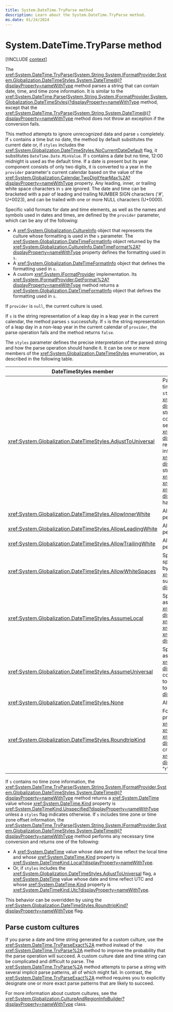 ```yaml
---
title: System.DateTime.TryParse method
description: Learn about the System.DateTime.TryParse method.
ms.date: 01/24/2024
---
```

# System.DateTime.TryParse method

[!INCLUDE [context](includes/context.md)]

The <xref:System.DateTime.TryParse(System.String,System.IFormatProvider,System.Globalization.DateTimeStyles,System.DateTime@)?displayProperty=nameWithType> method parses a string that can contain date, time, and time zone information. It is similar to the <xref:System.DateTime.Parse(System.String,System.IFormatProvider,System.Globalization.DateTimeStyles)?displayProperty=nameWithType> method, except that the <xref:System.DateTime.TryParse(System.String,System.DateTime@)?displayProperty=nameWithType> method does not throw an exception if the conversion fails.

This method attempts to ignore unrecognized data and parse `s` completely. If `s` contains a time but no date, the method by default substitutes the current date or, if `styles` includes the <xref:System.Globalization.DateTimeStyles.NoCurrentDateDefault> flag, it substitutes `DateTime.Date.MinValue`. If `s` contains a date but no time, 12:00 midnight is used as the default time. If a date is present but its year component consists of only two digits, it is converted to a year in the `provider` parameter's current calendar based on the value of the <xref:System.Globalization.Calendar.TwoDigitYearMax%2A?displayProperty=nameWithType> property. Any leading, inner, or trailing white space characters in `s` are ignored. The date and time can be bracketed with a pair of leading and trailing NUMBER SIGN characters ('#', U+0023), and can be trailed with one or more NULL characters (U+0000).

Specific valid formats for date and time elements, as well as the names and symbols used in dates and times, are defined by the `provider` parameter, which can be any of the following:

- A <xref:System.Globalization.CultureInfo> object that represents the culture whose formatting is used in the `s` parameter. The <xref:System.Globalization.DateTimeFormatInfo> object returned by the <xref:System.Globalization.CultureInfo.DateTimeFormat%2A?displayProperty=nameWithType> property defines the formatting used in `s`.
- A <xref:System.Globalization.DateTimeFormatInfo> object that defines the formatting used in `s`.
- A custom <xref:System.IFormatProvider> implementation. Its <xref:System.IFormatProvider.GetFormat%2A?displayProperty=nameWithType> method returns a <xref:System.Globalization.DateTimeFormatInfo> object that defines the formatting used in `s`.

If `provider` is `null`, the current culture is used.

If `s` is the string representation of a leap day in a leap year in the current calendar, the method parses `s` successfully. If `s` is the string representation of a leap day in a non-leap year in the current calendar of `provider`, the parse operation fails and the method returns `false`.

The `styles` parameter defines the precise interpretation of the parsed string and how the parse operation should handle it. It can be one or more members of the <xref:System.Globalization.DateTimeStyles> enumeration, as described in the following table.

|DateTimeStyles member|Description|
|---------------------------|-----------------|
|<xref:System.Globalization.DateTimeStyles.AdjustToUniversal>|Parses `s` and, if necessary, converts it to UTC. If `s` includes a time zone offset, or if `s` contains no time zone information but `styles` includes the <xref:System.Globalization.DateTimeStyles.AssumeLocal?displayProperty=nameWithType> flag, the method parses the string, calls <xref:System.DateTime.ToUniversalTime%2A> to convert the returned <xref:System.DateTime> value to UTC, and sets the <xref:System.DateTime.Kind> property to <xref:System.DateTimeKind.Utc?displayProperty=nameWithType>. If `s` indicates that it represents UTC, or if `s` does not contain time zone information but `styles` includes the <xref:System.Globalization.DateTimeStyles.AssumeUniversal?displayProperty=nameWithType> flag, the method parses the string, performs no time zone conversion on the returned <xref:System.DateTime> value, and sets the <xref:System.DateTime.Kind> property to <xref:System.DateTimeKind.Utc?displayProperty=nameWithType>. In all other cases, the flag has no effect.|
|<xref:System.Globalization.DateTimeStyles.AllowInnerWhite>|Although valid, this value is ignored. Inner white space is permitted in the date and time elements of `s`.|
|<xref:System.Globalization.DateTimeStyles.AllowLeadingWhite>|Although valid, this value is ignored. Leading white space is permitted in the date and time elements of `s`.|
|<xref:System.Globalization.DateTimeStyles.AllowTrailingWhite>|Although valid, this value is ignored. Trailing white space is permitted in the date and time elements of `s`.|
|<xref:System.Globalization.DateTimeStyles.AllowWhiteSpaces>|Specifies that `s` may contain leading, inner, and trailing white spaces. This is the default behavior. It cannot be overridden by supplying a more restrictive <xref:System.Globalization.DateTimeStyles> enumeration value such as <xref:System.Globalization.DateTimeStyles.None?displayProperty=nameWithType>.|
|<xref:System.Globalization.DateTimeStyles.AssumeLocal>|Specifies that if `s` lacks any time zone information, it is assumed to represent a local time. Unless the <xref:System.Globalization.DateTimeStyles.AdjustToUniversal?displayProperty=nameWithType> flag is present, the <xref:System.DateTime.Kind> property of the returned <xref:System.DateTime> value is set to <xref:System.DateTimeKind.Local?displayProperty=nameWithType>.|
|<xref:System.Globalization.DateTimeStyles.AssumeUniversal>|Specifies that if `s` lacks any time zone information, it is assumed to represent UTC. Unless the <xref:System.Globalization.DateTimeStyles.AdjustToUniversal?displayProperty=nameWithType> flag is present, the method converts the returned <xref:System.DateTime> value from UTC to local time and sets its <xref:System.DateTime.Kind> property to <xref:System.DateTimeKind.Local?displayProperty=nameWithType>.|
|<xref:System.Globalization.DateTimeStyles.None>|Although valid, this value is ignored.|
|<xref:System.Globalization.DateTimeStyles.RoundtripKind>|For strings that contain time zone information, tries to prevent the conversion of a date and time string to a <xref:System.DateTime> value with its <xref:System.DateTime.Kind> property set to <xref:System.DateTimeKind.Local?displayProperty=nameWithType>. Typically, such a string is created by calling the <xref:System.DateTime.ToString(System.String)?displayProperty=nameWithType> method using either the "o", "r", or "u" standard format specifiers.|

If `s` contains no time zone information, the <xref:System.DateTime.TryParse(System.String,System.IFormatProvider,System.Globalization.DateTimeStyles,System.DateTime@)?displayProperty=nameWithType> method returns a <xref:System.DateTime> value whose <xref:System.DateTime.Kind> property is <xref:System.DateTimeKind.Unspecified?displayProperty=nameWithType> unless a `styles` flag indicates otherwise. If `s` includes time zone or time zone offset information, the <xref:System.DateTime.TryParse(System.String,System.IFormatProvider,System.Globalization.DateTimeStyles,System.DateTime@)?displayProperty=nameWithType> method performs any necessary time conversion and returns one of the following:

- A <xref:System.DateTime> value whose date and time reflect the local time and whose <xref:System.DateTime.Kind> property is <xref:System.DateTimeKind.Local?displayProperty=nameWithType>.
- Or, if `styles` includes the <xref:System.Globalization.DateTimeStyles.AdjustToUniversal> flag, a <xref:System.DateTime> value whose date and time reflect UTC and whose <xref:System.DateTime.Kind> property is <xref:System.DateTimeKind.Utc?displayProperty=nameWithType>.

This behavior can be overridden by using the <xref:System.Globalization.DateTimeStyles.RoundtripKind?displayProperty=nameWithType> flag.

## Parse custom cultures

If you parse a date and time string generated for a custom culture, use the <xref:System.DateTime.TryParseExact%2A> method instead of the <xref:System.DateTime.TryParse%2A> method to improve the probability that the parse operation will succeed. A custom culture date and time string can be complicated and difficult to parse. The <xref:System.DateTime.TryParse%2A> method attempts to parse a string with several implicit parse patterns, all of which might fail. In contrast, the <xref:System.DateTime.TryParseExact%2A> method  requires you to explicitly designate one or more exact parse patterns that are likely to succeed.

For more information about custom cultures, see the <xref:System.Globalization.CultureAndRegionInfoBuilder?displayProperty=nameWithType> class.
